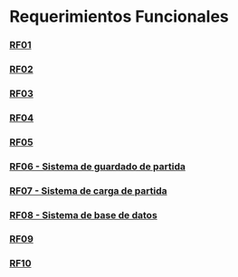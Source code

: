 # Requerimientos Funcionales

### [RF01](RF01_TOLEDO_CATALINA.md)
### [RF02](RF02_GONZALEZ_DIEGO.md)
### [RF03](RF03_CHAVEZ_JOSE.md)
### [RF04](RF04_ROMERO_DANIEL.md)
### [RF05](RF05_VILLA_FRANCISCO.md)
### [RF06 - Sistema de guardado de partida](RF06_FLORES_PEDRO.md)
### [RF07 - Sistema de carga de partida](RF07_AYLWIN_JOSE.md)
### [RF08 - Sistema de base de datos](RF08_BELEÑO_JUAN.md)
### [RF09]()
### [RF10]()
